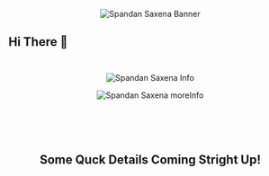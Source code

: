 <p align="center">
  <img src="https://i.ibb.co/mXjqF2t/banner-1.png" title="Spandan Saxena Banner">
</p>
<p align="center">
<h2> Hi There 👋 <br><br> </h2>
  <p align="center">
  <img src="https://i.ibb.co/cDxTpcn/infos-Spandansaxena.png" title="Spandan Saxena Info">
</p>
  <p align="center">
  <img src="https://i.ibb.co/vLh9nx7/more-spandansaxena.png" title="Spandan Saxena moreInfo">
</p>
<br><br><br>
<h2 style="text-align:center">Some Quck Details Coming Stright Up!</h2><br>

<!--
**the-rebooted-coder/the-rebooted-coder** is a ✨ _special_ ✨ repository because its `README.md` (this file) appears on your GitHub profile.

Here are some ideas to get you started:

- 🔭 I’m currently working on ...
- 🌱 I’m currently learning ...
- 👯 I’m looking to collaborate on ...
- 🤔 I’m looking for help with ...
- 💬 Ask me about ...
- 📫 How to reach me: ...
- 😄 Pronouns: ...
- ⚡ Fun fact: ...
-->

